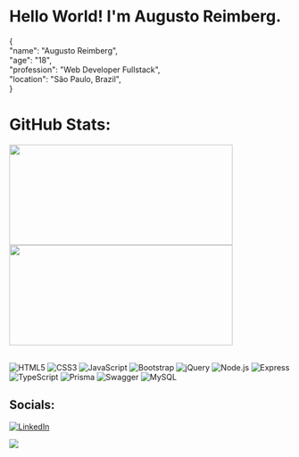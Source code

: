 # Hello World! I'm Augusto Reimberg.
{<br>  "name": "Augusto Reimberg",<br>  "age": "18",<br>  "profession": "Web Developer Fullstack",<br>  "location": "São Paulo, Brazil",<br>}

# GitHub Stats:
<div>
  <img height="180em" width="400em" src="https://github-readme-stats.vercel.app/api?username=augustoreimberg&show_icons=true&theme=midnight-purple&include_all_commits=true&count_private=true"/>
  <img height="180em" width="400em" src="https://github-readme-stats.vercel.app/api/top-langs/?username=augustoreimberg&layout=compact&langs_count=7&theme=midnight-purple"/>
</div>

<br>

![HTML5](https://img.shields.io/badge/HTML5-E34F26?style=for-the-badge&logo=html5&logoColor=white)
![CSS3](https://img.shields.io/badge/CSS3-1572B6?style=for-the-badge&logo=css3&logoColor=white)
![JavaScript](https://img.shields.io/badge/JavaScript-F7DF1E?style=for-the-badge&logo=javascript&logoColor=black)
![Bootstrap](https://img.shields.io/badge/Bootstrap-7952B3?style=for-the-badge&logo=bootstrap&logoColor=white)
![jQuery](https://img.shields.io/badge/jQuery-0769AD?style=for-the-badge&logo=jquery&logoColor=white)
![Node.js](https://img.shields.io/badge/Node.js-339933?style=for-the-badge&logo=nodedotjs&logoColor=white)
![Express](https://img.shields.io/badge/Express-000000?style=for-the-badge&logo=express&logoColor=white)
![TypeScript](https://img.shields.io/badge/TypeScript-3178C6?style=for-the-badge&logo=typescript&logoColor=white)
![Prisma](https://img.shields.io/badge/Prisma-2D3748?style=for-the-badge&logo=prisma&logoColor=white)
![Swagger](https://img.shields.io/badge/Swagger-85EA2D?style=for-the-badge&logo=swagger&logoColor=black)
![MySQL](https://img.shields.io/badge/MySQL-4479A1?style=for-the-badge&logo=mysql&logoColor=white)


## Socials:
[![LinkedIn](https://img.shields.io/badge/LinkedIn-%230077B5.svg?logo=linkedin&logoColor=white)](https://linkedin.com/in/augusto-reimberg-79008426a) 


[![](https://visitcount.itsvg.in/api?id=augustoreimberg&icon=2&color=0)](https://visitcount.itsvg.in)

